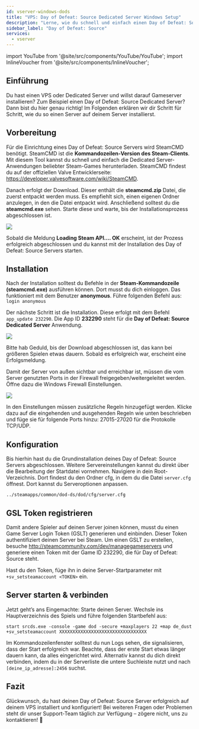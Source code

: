 ```yaml
---
id: vserver-windows-dods
title: "VPS: Day of Defeat: Source Dedicated Server Windows Setup"
description: "Lerne, wie du schnell und einfach einen Day of Defeat: Source Dedicated Server auf deinem VPS oder Dedicated Server einrichtest → Jetzt mehr erfahren"
sidebar_label: "Day of Defeat: Source"
services:
  - vserver
---
```


import YouTube from '@site/src/components/YouTube/YouTube';
import InlineVoucher from '@site/src/components/InlineVoucher';

## Einführung
Du hast einen VPS oder Dedicated Server und willst darauf Gameserver installieren? Zum Beispiel einen Day of Defeat: Source Dedicated Server? Dann bist du hier genau richtig! Im Folgenden erklären wir dir Schritt für Schritt, wie du so einen Server auf deinem Server installierst.

<InlineVoucher />

## Vorbereitung

Für die Einrichtung eines Day of Defeat: Source Servers wird SteamCMD benötigt. SteamCMD ist die **Kommandozeilen-Version des Steam-Clients**. Mit diesem Tool kannst du schnell und einfach die Dedicated Server-Anwendungen beliebter Steam-Games herunterladen. SteamCMD findest du auf der offiziellen Valve Entwicklerseite: https://developer.valvesoftware.com/wiki/SteamCMD.

Danach erfolgt der Download. Dieser enthält die **steamcmd.zip** Datei, die zuerst entpackt werden muss. Es empfiehlt sich, einen eigenen Ordner anzulegen, in den die Datei entpackt wird. Anschließend solltest du die **steamcmd.exe** sehen. Starte diese und warte, bis der Installationsprozess abgeschlossen ist.

![](https://screensaver01.zap-hosting.com/index.php/s/7Hib2ZgaYWTsRNE/preview)

Sobald die Meldung **Loading Steam API.... OK** erscheint, ist der Prozess erfolgreich abgeschlossen und du kannst mit der Installation des Day of Defeat: Source Servers starten.



## Installation

Nach der Installation solltest du Befehle in der **Steam-Kommandozeile (steamcmd.exe)** ausführen können. Dort musst du dich einloggen. Das funktioniert mit dem Benutzer **anonymous**. Führe folgenden Befehl aus: `login anonymous`

Der nächste Schritt ist die Installation. Diese erfolgt mit dem Befehl `app_update 232290`. Die App ID **232290** steht für die **Day of Defeat: Source Dedicated Server** Anwendung.

![](https://screensaver01.zap-hosting.com/index.php/s/cgMfJdL5DNNxjrf/preview)

Bitte hab Geduld, bis der Download abgeschlossen ist, das kann bei größeren Spielen etwas dauern. Sobald es erfolgreich war, erscheint eine Erfolgsmeldung.

Damit der Server von außen sichtbar und erreichbar ist, müssen die vom Server genutzten Ports in der Firewall freigegeben/weitergeleitet werden. Öffne dazu die Windows Firewall Einstellungen.

![](https://screensaver01.zap-hosting.com/index.php/s/EM32i73TLcn32Mc/preview)

In den Einstellungen müssen zusätzliche Regeln hinzugefügt werden. Klicke dazu auf die eingehenden und ausgehenden Regeln wie unten beschrieben und füge sie für folgende Ports hinzu: 27015-27020 für die Protokolle TCP/UDP.



## Konfiguration

Bis hierhin hast du die Grundinstallation deines Day of Defeat: Source Servers abgeschlossen. Weitere Servereinstellungen kannst du direkt über die Bearbeitung der Startdatei vornehmen. Navigiere in dein Root-Verzeichnis. Dort findest du den Ordner cfg, in dem du die Datei `server.cfg` öffnest. Dort kannst du Serveroptionen anpassen.

```
../steamapps/common/dod-ds/dod/cfg/server.cfg
```

## GSL Token registrieren

Damit andere Spieler auf deinen Server joinen können, musst du einen Game Server Login Token (GSLT) generieren und einbinden. Dieser Token authentifiziert deinen Server bei Steam. Um einen GSLT zu erstellen, besuche http://steamcommunity.com/dev/managegameservers und generiere einen Token mit der Game ID 232290, die für Day of Defeat: Source steht.

Hast du den Token, füge ihn in deine Server-Startparameter mit `+sv_setsteamaccount <TOKEN>` ein.



## Server starten & verbinden

Jetzt geht’s ans Eingemachte: Starte deinen Server. Wechsle ins Hauptverzeichnis des Spiels und führe folgenden Startbefehl aus:

```
start srcds.exe -console -game dod -secure +maxplayers 22 +map de_dust +sv_setsteamaccount XXXXXXXXXXXXXXXXXXXXXXXXXXXXXXXXX
```

Im Kommandozeilenfenster solltest du nun Logs sehen, die signalisieren, dass der Start erfolgreich war. Beachte, dass der erste Start etwas länger dauern kann, da alles eingerichtet wird. Alternativ kannst du dich direkt verbinden, indem du in der Serverliste die untere Suchleiste nutzt und nach `[deine_ip_adresse]:2456` suchst.


## Fazit

Glückwunsch, du hast deinen Day of Defeat: Source Server erfolgreich auf deinem VPS installiert und konfiguriert! Bei weiteren Fragen oder Problemen steht dir unser Support-Team täglich zur Verfügung – zögere nicht, uns zu kontaktieren! 🙂

<InlineVoucher />